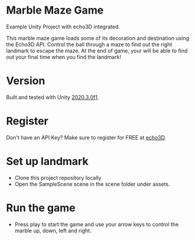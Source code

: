 # Marble Maze Game

Example Unity Project with echo3D integrated. 

This marble maze game loads some of its decoration and destination using the Echo3D API. Control the ball through a maze to find out the right landmark to escape the maze. At the end of game, your will be able to find out your final time when you find the landmark!

# Version

Built and tested with Unity [2020.3.0f1](https://unity3d.com/get-unity/download/archive).


# Register

Don't have an API Key? Make sure to register for FREE at [echo3D](https://www.echo3d.co).

# Set up landmark

* Clone this project repository locally 
* Open the SampleScene scene in the scene folder under assets.

# Run the game
* Press play to start the game and use your arrow keys to control the marble up, down, left and right.
